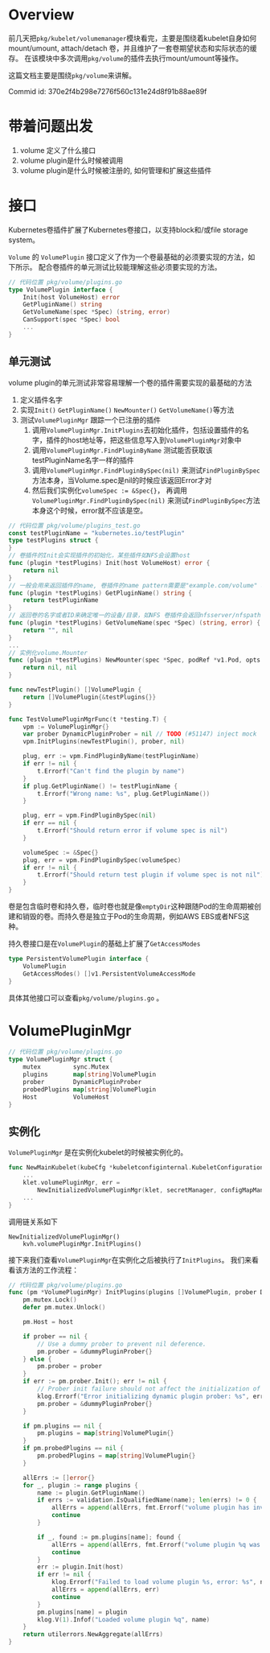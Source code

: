 # Overview

前几天把`pkg/kubelet/volumemanager`模块看完，主要是围绕着kubelet自身如何mount/umount, attach/detach 卷，并且维护了一套卷期望状态和实际状态的缓存。 在该模块中多次调用`pkg/volume`的插件去执行mount/umount等操作。

这篇文档主要是围绕`pkg/volume`来讲解。

Commid id: 370e2f4b298e7276f560c131e24d8f91b88ae89f

# 带着问题出发

1. volume 定义了什么接口
2. volume plugin是什么时候被调用
3. volume plugin是什么时候被注册的, 如何管理和扩展这些插件



# 接口

Kubernetes卷插件扩展了Kubernetes卷接口，以支持block和/或file storage system。

`Volume` 的 `VolumePlugin` 接口定义了作为一个卷最基础的必须要实现的方法，如下所示。 配合卷插件的单元测试比较能理解这些必须要实现的方法。

```go
// 代码位置 pkg/volume/plugins.go
type VolumePlugin interface {
	Init(host VolumeHost) error
	GetPluginName() string
	GetVolumeName(spec *Spec) (string, error)
	CanSupport(spec *Spec) bool
	...
}
```



## 单元测试

volume plugin的单元测试非常容易理解一个卷的插件需要实现的最基础的方法

1. 定义插件名字
2. 实现`Init()`  `GetPluginName()`  `NewMounter()`  `GetVolumeName()`等方法
3. 测试`VolumePluginMgr` 跟踪一个已注册的插件
   1. 调用`VolumePluginMgr.InitPlugins`去初始化插件，包括设置插件的名字，插件的host地址等，把这些信息写入到`VolumePluginMgr`对象中
   2. 调用`VolumePluginMgr.FindPluginByName` 测试能否获取该testPluginName名字一样的插件
   3. 调用`VolumePluginMgr.FindPluginBySpec(nil)` 来测试`FindPluginBySpec`方法本身，当Volume.spec是nil的时候应该返回Error才对
   4. 然后我们实例化`volumeSpec := &Spec{}`， 再调用`VolumePluginMgr.FindPluginBySpec(nil)` 来测试`FindPluginBySpec`方法本身这个时候，error就不应该是空。

```go
// 代码位置 pkg/volume/plugins_test.go
const testPluginName = "kubernetes.io/testPlugin"
type testPlugins struct {
}
// 卷插件的Init会实现插件的初始化，某些插件如NFS会设置host
func (plugin *testPlugins) Init(host VolumeHost) error {
	return nil
}
// 一般会用来返回插件的name, 卷插件的name pattern需要是"example.com/volume" 格式，中间必须包含/
func (plugin *testPlugins) GetPluginName() string {
	return testPluginName
}
// 返回卷的名字或者ID来确定唯一的设备/目录，如NFS 卷插件会返回nfsserver/nfspath
func (plugin *testPlugins) GetVolumeName(spec *Spec) (string, error) {
	return "", nil
}
...
// 实例化volume.Mounter
func (plugin *testPlugins) NewMounter(spec *Spec, podRef *v1.Pod, opts VolumeOptions) (Mounter, error) {
	return nil, nil
}

func newTestPlugin() []VolumePlugin {
	return []VolumePlugin{&testPlugins{}}
}

func TestVolumePluginMgrFunc(t *testing.T) {
	vpm := VolumePluginMgr{}
	var prober DynamicPluginProber = nil // TODO (#51147) inject mock
	vpm.InitPlugins(newTestPlugin(), prober, nil)

	plug, err := vpm.FindPluginByName(testPluginName)
	if err != nil {
		t.Errorf("Can't find the plugin by name")
	}
	if plug.GetPluginName() != testPluginName {
		t.Errorf("Wrong name: %s", plug.GetPluginName())
	}

	plug, err = vpm.FindPluginBySpec(nil)
	if err == nil {
		t.Errorf("Should return error if volume spec is nil")
	}

	volumeSpec := &Spec{}
	plug, err = vpm.FindPluginBySpec(volumeSpec)
	if err != nil {
		t.Errorf("Should return test plugin if volume spec is not nil")
	}
}
```

卷是包含临时卷和持久卷，临时卷也就是像`emptyDir`这种跟随Pod的生命周期被创建和销毁的卷。而持久卷是独立于Pod的生命周期，例如AWS EBS或者NFS这种。

持久卷接口是在`VolumePlugin`的基础上扩展了`GetAccessModes`

```go
type PersistentVolumePlugin interface {
	VolumePlugin
	GetAccessModes() []v1.PersistentVolumeAccessMode
}
```

具体其他接口可以查看`pkg/volume/plugins.go` 。



# VolumePluginMgr

```go
// 代码位置 pkg/volume/plugins.go
type VolumePluginMgr struct {
	mutex         sync.Mutex
	plugins       map[string]VolumePlugin
	prober        DynamicPluginProber
	probedPlugins map[string]VolumePlugin
	Host          VolumeHost
}
```



## 实例化

`VolumePluginMgr` 是在实例化kubelet的时候被实例化的。

```go
func NewMainKubelet(kubeCfg *kubeletconfiginternal.KubeletConfiguration,...) (*Kubelet, error) {	
    ...
	klet.volumePluginMgr, err =
		NewInitializedVolumePluginMgr(klet, secretManager, configMapManager, tokenManager, kubeDeps.VolumePlugins, kubeDeps.DynamicPluginProber)
    ...
}
```



调用链关系如下

```
NewInitializedVolumePluginMgr()
	kvh.volumePluginMgr.InitPlugins()
```



接下来我们查看`VolumePluginMgr`在实例化之后被执行了`InitPlugins`。 我们来看看该方法的工作流程：



```go
// 代码位置 pkg/volume/plugins.go
func (pm *VolumePluginMgr) InitPlugins(plugins []VolumePlugin, prober DynamicPluginProber, host VolumeHost) error {
	pm.mutex.Lock()
	defer pm.mutex.Unlock()

	pm.Host = host

	if prober == nil {
		// Use a dummy prober to prevent nil deference.
		pm.prober = &dummyPluginProber{}
	} else {
		pm.prober = prober
	}
	if err := pm.prober.Init(); err != nil {
		// Prober init failure should not affect the initialization of other plugins.
		klog.Errorf("Error initializing dynamic plugin prober: %s", err)
		pm.prober = &dummyPluginProber{}
	}

	if pm.plugins == nil {
		pm.plugins = map[string]VolumePlugin{}
	}
	if pm.probedPlugins == nil {
		pm.probedPlugins = map[string]VolumePlugin{}
	}

	allErrs := []error{}
	for _, plugin := range plugins {
		name := plugin.GetPluginName()
		if errs := validation.IsQualifiedName(name); len(errs) != 0 {
			allErrs = append(allErrs, fmt.Errorf("volume plugin has invalid name: %q: %s", name, strings.Join(errs, ";")))
			continue
		}

		if _, found := pm.plugins[name]; found {
			allErrs = append(allErrs, fmt.Errorf("volume plugin %q was registered more than once", name))
			continue
		}
		err := plugin.Init(host)
		if err != nil {
			klog.Errorf("Failed to load volume plugin %s, error: %s", name, err.Error())
			allErrs = append(allErrs, err)
			continue
		}
		pm.plugins[name] = plugin
		klog.V(1).Infof("Loaded volume plugin %q", name)
	}
	return utilerrors.NewAggregate(allErrs)
}
```

